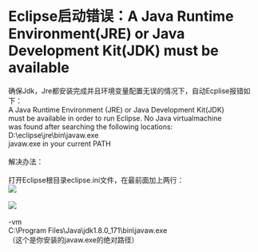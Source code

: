 # Eclipse启动错误：A Java Runtime Environment(JRE) or Java Development Kit(JDK) must be available

确保Jdk，Jre都安装完成并且环境变量配置无误的情况下，自动Ecplise报错如下：<br />A Java Runtime Environment (JRE) or Java Development Kit(JDK)<br />must be available in order to run Eclipse. No Java virtualmachine<br />was found after searching the following locations:<br />D:\eclipse\jre\bin\javaw.exe<br />javaw.exe in your current PATH<br /> <br />解决办法：<br /> <br />打开Eclipse根目录eclipse.ini文件，在最前面加上两行：<br />![](https://cdn.nlark.com/yuque/0/2019/png/349894/1561010416426-ebc8ecb0-1060-4d1e-826b-4a464dc86f34.png#align=left&display=inline&height=325&originHeight=325&originWidth=849&size=0&status=done&width=849)<br /> <br />![](https://cdn.nlark.com/yuque/0/2019/png/349894/1561010416319-ee925be8-2598-4a30-9ecd-be0d3e6f8484.png#align=left&display=inline&height=197&originHeight=197&originWidth=743&size=0&status=done&width=743)<br /> <br />-vm<br />C:\Program Files\Java\jdk1.8.0_171\bin\javaw.exe<br />（这个是你安装的javaw.exe的绝对路径）
